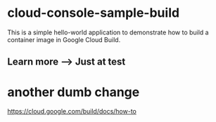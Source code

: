 # cloud-console-sample-build

This is a simple hello-world application to demonstrate how to build a container
image in Google Cloud Build. 

## Learn more --> Just at test
# another dumb change
https://cloud.google.com/build/docs/how-to
